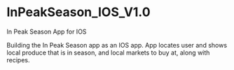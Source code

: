 InPeakSeason_IOS_V1.0
=====================

In Peak Season App for IOS

Building  the In Peak Season app as an IOS app.  App locates user and shows local produce that is in season, and local markets to buy at, along with recipes.
